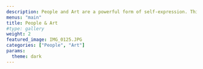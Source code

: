 ```yaml
---
description: People and Art are a powerful form of self-expression. This category documents style through inspiring shots of street fashion, skincare products, avant-garde editorial photographs, and more.
menus: "main"
title: People & Art
#type: gallery
weight: 2
featured_image: IMG_0125.JPG
categories: ["People", "Art"]
params:
  theme: dark
---
```

